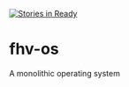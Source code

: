 [![Stories in Ready](https://badge.waffle.io/flomath/fhv-os.png?label=ready&title=Ready)](https://waffle.io/flomath/fhv-os)

# fhv-os
A monolithic operating system
